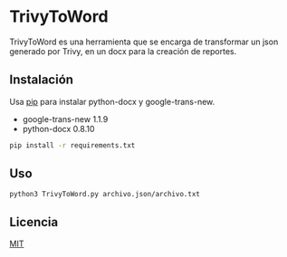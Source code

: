 # TrivyToWord

TrivyToWord es una herramienta que se encarga de transformar un json generado por Trivy, en un docx para la creación de reportes.

## Instalación

Usa [pip](https://pip.pypa.io/en/stable/) para instalar python-docx y google-trans-new.

- google-trans-new 1.1.9
- python-docx 0.8.10

```bash
pip install -r requirements.txt
```



## Uso

```
python3 TrivyToWord.py archivo.json/archivo.txt
```

## Licencia
[MIT](https://github.com/Kapparron/TrivyToWord/blob/main/LICENSE)
